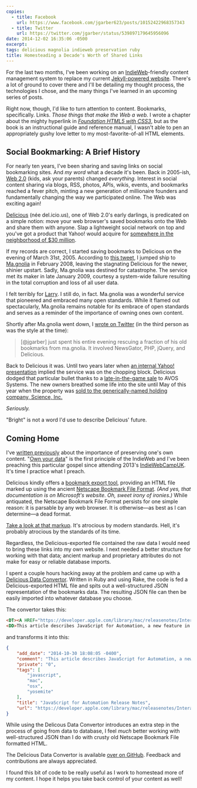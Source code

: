 ```yaml
---
copies:
  - title: Facebook
    url: https://www.facebook.com/jgarber623/posts/10152422968357343
  - title: Twitter
    url: https://twitter.com/jgarber/status/539897179645956096
date: 2014-12-02 16:35:06 -0500
excerpt:
tags: delicious magnolia indieweb preservation ruby
title: Homesteading a Decade's Worth of Shared Links
---
```


For the last two months, I've been working on an [IndieWeb](https://indiewebcamp.com)-friendly content management system to replace my current [Jekyll-powered website](https://github.com/jgarber623/sixtwothree.org). There's a lot of ground to cover there and I'll be detailing my thought process, the technologies I chose, and the many things I've learned in an upcoming series of posts.

Right now, though, I'd like to turn attention to content. Bookmarks, specifically. Links. _Those things that make the Web a web._ I wrote a chapter about the mighty hyperlink in <cite>[Foundation HTML5 with CSS3](http://www.amazon.com/dp/1430238763/?tag=sixtwothree-20)</cite>, but as the book is an instructional guide and reference manual, I wasn't able to pen an appropriately gushy love letter to my most-favorite-of-all HTML elements.

## Social Bookmarking: A Brief History

For nearly ten years, I've been sharing and saving links on social bookmarking sites. And _my word_ what a decade it's been. Back in 2005-ish, [Web 2.0](https://en.wikipedia.org/wiki/Web_2.0) (kids, ask your parents) changed _everything_. Interest in social content sharing via blogs, RSS, photos, APIs, wikis, events, and bookmarks reached a fever pitch, minting a new generation of millionaire founders and fundamentally changing the way we participated online. The Web was exciting again!

[Delicious](https://delicious.com/) (née del.icio.us), one of Web 2.0's early darlings, is predicated on a simple notion: move your web browser's saved bookmarks onto the Web and share them with anyone. Slap a lightweight social network on top and you've got a product that Yahoo! would acquire for [somewhere in the neighborhood of $30 million](http://money.cnn.com/magazines/business2/business2_archive/2006/01/01/8368130/index.htm).

If my records are correct, I started saving bookmarks to Delicious on the evening of March 31st, 2005. According to [this tweet](https://twitter.com/jgarber/statuses/717708272), I jumped ship to [Ma.gnolia](https://en.wikipedia.org/wiki/Gnolia) in February 2008, leaving the stagnating Delicious for the newer, shinier upstart. Sadly, Ma.gnolia was destined for catastrophe. The service met its maker in late January 2009, courtesy a system-wide failure resulting in the total corruption and loss of all user data.

I felt terribly for [Larry](http://about.me/lhalff). I still do, in fact. Ma.gnolia was a wonderful service that pioneered and embraced many open standards. While it flamed out spectacularly, Ma.gnolia remains notable for its embrace of open standards and serves as a reminder of the importance of owning ones own content.

Shortly after Ma.gnolia went down, I [wrote on Twitter](https://twitter.com/jgarber/statuses/1182133512) (in the third person as was the style at the time):

> [@jgarber] just spent his entire evening rescuing a fraction of his old bookmarks from ma.gnolia. It involved NewsGator, PHP, jQuery, and Delicious.

Back to Delicious it was. Until two years later when [an internal Yahoo! presentation](http://techcrunch.com/2010/12/16/is-yahoo-shutting-down-del-icio-us/) implied the service was on the chopping block. Delicious dodged that particular bullet thanks to a [late-in-the-game sale](http://latimesblogs.latimes.com/technology/2011/04/bookmark-this-youtubes-chad-hurley-and-steve-chen-buy-delicious-from-yahoo.html) to AVOS Systems. The new owners breathed some life into the site until May of this year when the property was [sold to the generically-named holding company, Science, Inc.](http://dealbook.nytimes.com/2014/05/08/delicious-social-site-is-sold-by-youtube-founders)

_Seriously._

"Bright" is not a word I'd use to describe Delicious' future.

## Coming Home

I've [written previously](/blog/the-internet-never-forgets) about the importance of preserving one's own content. "[Own your data](https://indiewebcamp.com/own-your-data)" is the first principle of the IndieWeb and I've been preaching this particular gospel since attending 2013's [IndieWebCampUK](https://indiewebcamp.com/2013/UK). It's time I practice what I preach.

Delicious kindly offers a [bookmark export tool](http://export.delicious.com/settings/bookmarks/export), providing an HTML file marked up using the ancient [Netscape Bookmark File Format](http://msdn.microsoft.com/en-us/library/aa753582.aspx). _(And yes, that documentation is on Microsoft's website. Oh, sweet irony of ironies.)_ While antiquated, the Netscape Bookmark File Format persists for one simple reason: it is parsable by any web browser. It is otherwise—as best as I can determine—a dead format.

[Take a look at that markup](https://gist.github.com/jgarber623/cdc8e2fa1cbcb6889872). It's atrocious by modern standards. Hell, it's probably atrocious by the standards of its time.

Regardless, the Delicious-exported file contained the raw data I would need to bring these links into my own website. I next needed a better structure for working with that data; ancient markup and proprietary attributes do not make for easy or reliable database imports.

I spent a couple hours hacking away at the problem and came up with a [Delicious Data Convertor](https://github.com/jgarber623/delicious-data-convertor). Written in Ruby and using Rake, the code is fed a Delicious-exported HTML file and spits out a well-structured JSON representation of the bookmarks data. The resulting JSON file can then be easily imported into whatever database you choose.

The convertor takes this:

```html
<DT><A HREF="https://developer.apple.com/library/mac/releasenotes/InterapplicationCommunication/RN-JavaScriptForAutomation/index.html#//apple_ref/doc/-%20uid/TP40014508" ADD_DATE="1414706885" PRIVATE="0" TAGS="javascript,mac,osx,yosemite">JavaScript for Automation Release Notes</A>
<DD>This article describes JavaScript for Automation, a new feature in OS X Yosemite.
```

and transforms it into this:

```json
{
    "add_date": "2014-10-30 18:08:05 -0400",
    "comment": "This article describes JavaScript for Automation, a new feature in OS X Yosemite.",
    "private": "0",
    "tags": [
        "javascript",
        "mac",
        "osx",
        "yosemite"
    ],
    "title": "JavaScript for Automation Release Notes",
    "url": "https://developer.apple.com/library/mac/releasenotes/InterapplicationCommunication/RN-JavaScriptForAutomation/index.html#//apple_ref/doc/-%20uid/TP40014508"
}
```

While using the Delicous Data Convertor introduces an extra step in the process of going from data to database, I feel _much_ better working with well-structured JSON than I do with crusty old Netscape Bookmark File formatted HTML.

The Delicious Data Convertor is available [over on GitHub](https://github.com/jgarber623/delicious-data-convertor). Feedback and contributions are always appreciated.

I found this bit of code to be really useful as I work to homestead more of my content. I hope it helps you take back control of your content as well!